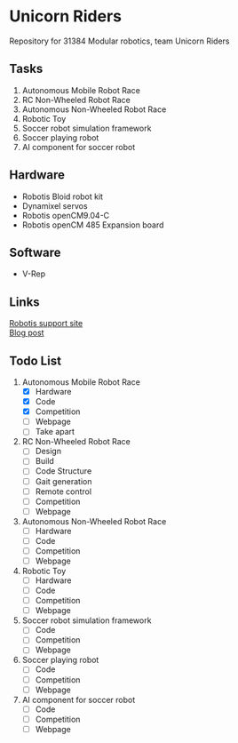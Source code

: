 # Unicorn Riders
Repository for 31384 Modular robotics, team Unicorn Riders


## Tasks
1. Autonomous Mobile Robot Race
2. RC Non-Wheeled Robot Race
3. Autonomous Non-Wheeled Robot Race
4. Robotic Toy
5. Soccer robot simulation framework  
6. Soccer playing robot
7. AI component for soccer robot


## Hardware
* Robotis Bloid robot kit
* Dynamixel servos
* Robotis openCM9.04-C
* Robotis openCM 485 Expansion board


## Software
* V-Rep


## Links
[Robotis support site](http://support.robotis.com/en/)   
[Blog post](http://wiki.lofarolabs.com/index.php/OpenCM_9.04)


## Todo List
1. Autonomous Mobile Robot Race
	- [x] Hardware
	- [x] Code
	- [x] Competition
	- [ ] Webpage
	- [ ] Take apart 
2. RC Non-Wheeled Robot Race
	- [ ] Design
	- [ ] Build
	- [ ] Code Structure
	- [ ] Gait generation
	- [ ] Remote control
	- [ ] Competition
	- [ ] Webpage
3. Autonomous Non-Wheeled Robot Race
	- [ ] Hardware
	- [ ] Code
	- [ ] Competition
	- [ ] Webpage
4. Robotic Toy
	- [ ] Hardware
	- [ ] Code
	- [ ] Competition
	- [ ] Webpage
5. Soccer robot simulation framework
	- [ ] Code
	- [ ] Competition
	- [ ] Webpage
6. Soccer playing robot
	- [ ] Code
	- [ ] Competition
	- [ ] Webpage
7. AI component for soccer robot
	- [ ] Code
	- [ ] Competition
	- [ ] Webpage
